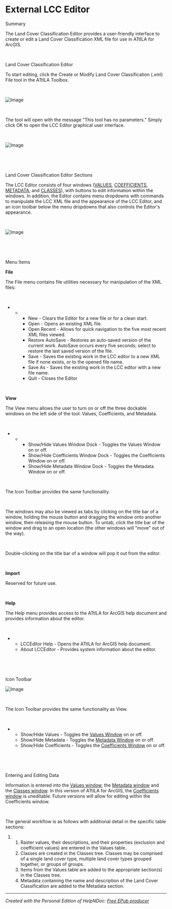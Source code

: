 # External LCC Editor

Summary

The Land Cover Classification Editor provides a user-friendly interface to create or edit a Land Cover Classification XML file for use in ATtILA for ArcGIS.

&nbsp;

Land Cover Classification Editor

To start editing, click the Create or Modify Land Cover Classification (.xml) File tool in the ATtILA Toolbox.

&nbsp;

![Image](<lib/ModifyLCC.png>)

&nbsp;

The tool will open with the message "This tool has no parameters." Simply click OK to open the LCC Editor graphical user interface.

&nbsp;

![Image](<lib/ModifyLCC2.png>)

&nbsp;

&nbsp;

Land Cover Classification Editor Sections

The LCC Editor consists of four windows ([VALUES](<ValuesWindow.md>), [COEFFICIENTS](<CoefficientsWindow.md>), [METADATA](<MetadataWindow.md>), and [CLASSES](<ClassesWindow.md>)), with buttons to edit information within the windows. In addition, the Editor contains menu dropdowns with commands to manipulate the LCC XML file and the appearance of the LCC Editor, and an icon toolbar below the menu dropdowns that also controls the Editor's appearance.

&nbsp;

![Image](<lib/lcc-editor1.png>)&nbsp;

&nbsp;

&nbsp;

Menu Items

**File**

The File menu contains file utilities necessary for manipulation of the XML files:

&nbsp;

* &nbsp;
  * &nbsp;
    * New - Clears the Editor for a new file or for a clean start.
    * Open - Opens an existing XML file.
    * Open Recent - Allows for quick navigation to the five most recent XML files viewed.
    * Restore AutoSave - Restores an auto-saved version of the current work. AutoSave occurs every five seconds; select to restore the last saved version of the file.
    * Save - Saves the existing work in the LCC editor to a new XML file if none exists, or to the opened file name.
    * Save As - Saves the existing work in the LCC editor with a new file name.
    * Quit - Closes the Editor

&nbsp;

**View**

The View menu allows the user to turn on or off the three dockable windows on the left side of the tool: Values, Coefficients, and Metadata.

&nbsp;

* &nbsp;
  * &nbsp;
    * Show/Hide Values Window Dock - Toggles the Values Window on or off.
    * Show/Hide Coefficients Window Dock - Toggles the Coefficients Window on or off.
    * Show/Hide Metadata Window Dock - Toggles the Metadata Window on or off.

&nbsp;

The Icon Toolbar provides the same functionality.

&nbsp;

The windows may also be viewed as tabs by clicking on the title bar of a window, holding the mouse button and dragging the window onto another window, then releasing the mouse button. To untab, click the title bar of the window and drag to an open location (the other windows will "move" out of the way).

&nbsp;

Double-clicking on the title bar of a window will pop it out from the editor.

&nbsp;

**Import**

Reserved for future use.

&nbsp;

**Help**

The Help menu provides access to the ATtILA for ArcGIS help document and provides information about the editor.

&nbsp;

* &nbsp;
  * LCCEditor Help - Opens the ATtILA for ArcGIS help document.
  * About LCCEditor - Provides system information about the editor.

&nbsp;

&nbsp;

Icon Toolbar

![Image](<lib/LCC%20Icon%20Toolbar.png>)

&nbsp;

The Icon Toolbar provides the same functionality as View.

&nbsp;

* &nbsp;
  * Show/Hide Values - Toggles the [Values Window](<ValuesWindow.md>) on or off.
  * Show/Hide Metadata - Toggles the [Metadata Window](<MetadataWindow.md>) on or off.
  * Show/Hide Coefficients - Toggles the [Coefficients Window](<CoefficientsWindow.md>) on or off.

&nbsp;

&nbsp;

Entering and Editing Data

Information is entered into the [Values window](<ValuesWindow.md>), the [Metadata window](<MetadataWindow.md>) and the [Classes window](<ClassesWindow.md>). In this version of ATtILA for ArcGIS, the [Coefficients window](<CoefficientsWindow.md>) is uneditable. Future versions will allow for editing within the Coefficients window.

&nbsp;

The general workflow is as follows with additional detail in the specific table sections:

1. &nbsp;
   1. Raster values, their descriptions, and their properties (exclusion and coefficient values) are entered in the Values table.
   1. Classes are created in the Classes tree. Classes may be comprised of a single land cover type, multiple land cover types grouped together, or groups of groups.
   1. Items from the Values table are added to the appropriate section(s) in the Classes tree.
   1. Metadata containing the name and description of the Land Cover Classification are added to the Metadata section.


***
_Created with the Personal Edition of HelpNDoc: [Free EPub producer](<https://www.helpndoc.com/create-epub-ebooks>)_
